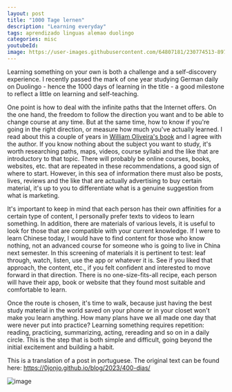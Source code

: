 ```yaml
---
layout: post
title: "1000 Tage lernen"
description: "Learning everyday"
tags: aprendizado linguas alemao duolingo
categories: misc
youtubeId:
image: https://user-images.githubusercontent.com/64807181/230774513-897eed58-80cb-4ba3-a883-6b3b04a7bf20.png
---
```


Learning something on your own is both a challenge and a self-discovery experience. I recently passed the mark of one year studying German daily on Duolingo - hence the 1000 days of learning in the title - a good milestone to reflect a little on learning and self-teaching.

One point is how to deal with the infinite paths that the Internet offers. On the one hand, the freedom to follow the direction you want and to be able to change course at any time. But at the same time, how to know if you're going in the right direction, or measure how much you've actually learned. I read about this a couple of years in [William Oliveira's book](https://www.casadocodigo.com.br/products/livro-navegando-universo) and I agree with the author. If you know nothing about the subject you want to study, it's worth researching paths, maps, videos, course syllabi and the like that are introductory to that topic. There will probably be online courses, books, websites, etc. that are repeated in these recommendations, a good sign of where to start. However, in this sea of information there must also be posts, lives, reviews and the like that are actually advertising to buy certain material, it's up to you to differentiate what is a genuine suggestion from what is marketing.

It's important to keep in mind that each person has their own affinities for a certain type of content, I personally prefer texts to videos to learn something. In addition, there are materials of various levels, it is useful to look for those that are compatible with your current knowledge. If I were to learn Chinese today, I would have to find content for those who know nothing, not an advanced course for someone who is going to live in China next semester. In this screening of materials it is pertinent to test: leaf through, watch, listen, use the app or whatever it is. See if you liked that approach, the content, etc., if you felt confident and interested to move forward in that direction. There is no one-size-fits-all recipe, each person will have their app, book or website that they found most suitable and comfortable to learn.

Once the route is chosen, it's time to walk, because just having the best study material in the world saved on your phone or in your closet won't make you learn anything. How many plans have we all made one day that were never put into practice? Learning something requires repetition: reading, practicing, summarizing, acting, rereading and so on in a daily circle. This is the step that is both simple and difficult, going beyond the initial excitement and building a habit.

This is a translation of a post in portuguese. The original text can be found here: <https://0jonjo.github.io/blog/2023/400-dias/>

![image](https://user-images.githubusercontent.com/64807181/230774513-897eed58-80cb-4ba3-a883-6b3b04a7bf20.png)
